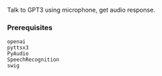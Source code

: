 Talk to GPT3 using microphone, get audio response.

### Prerequisites
```
openai
pyttsx3
PyAudio
SpeechRecognition
swig
```
